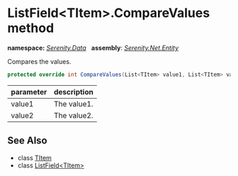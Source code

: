 # ListField&lt;TItem&gt;.CompareValues method
**namespace:** *[Serenity.Data](../../README.md#serenity.data-namespace)*   **assembly**: *[Serenity.Net.Entity](../../README.md)*

Compares the values.

```csharp
protected override int CompareValues(List<TItem> value1, List<TItem> value2)
```

| parameter | description |
| --- | --- |
| value1 | The value1. |
| value2 | The value2. |

## See Also

* class [TItem](../Serenity.Net.Entity/../ListField-1.TItem.md)
* class [ListField&lt;TItem&gt;](../ListField-1.md)
